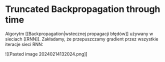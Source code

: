 # Truncated Backpropagation through time

Algorytm [[Backpropagation|wstecznej propagacji błędów]] używany w sieciach [[RNN]]. Zakładamy, że przepuszczamy gradient przez wszystkie iteracje sieci RNN:

![[Pasted image 20240214132024.png]]